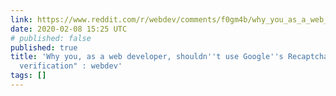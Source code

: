 ```yaml
---
link: https://www.reddit.com/r/webdev/comments/f0gm4b/why_you_as_a_web_developer_shouldnt_use_googles/
date: 2020-02-08 15:25 UTC
# published: false
published: true
title: 'Why you, as a web developer, shouldn''t use Google''s Recaptcha for "human
  verification" : webdev'
tags: []
---
```



